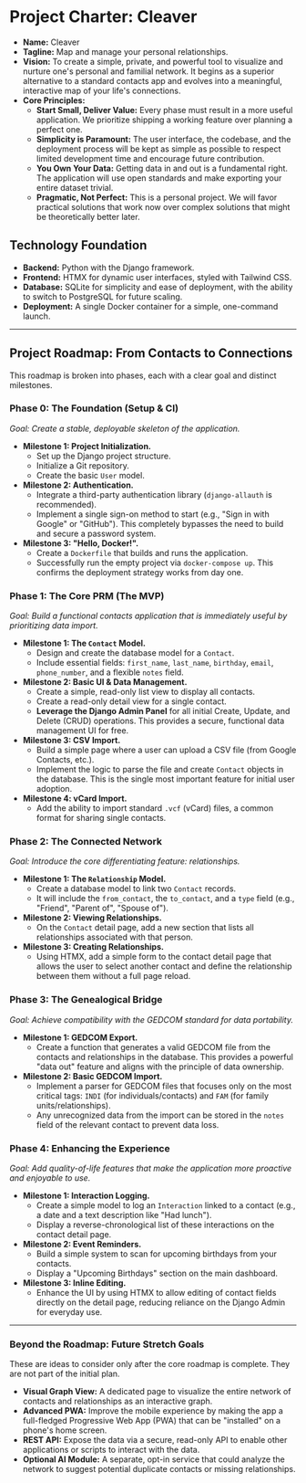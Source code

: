 # **Project Charter: Cleaver**

* **Name:** Cleaver
* **Tagline:** Map and manage your personal relationships.
* **Vision:** To create a simple, private, and powerful tool to visualize and nurture one's personal and familial network. It begins as a superior alternative to a standard contacts app and evolves into a meaningful, interactive map of your life's connections.
* **Core Principles:**
  * **Start Small, Deliver Value:** Every phase must result in a more useful application. We prioritize shipping a working feature over planning a perfect one.
  * **Simplicity is Paramount:** The user interface, the codebase, and the deployment process will be kept as simple as possible to respect limited development time and encourage future contribution.
  * **You Own Your Data:** Getting data in and out is a fundamental right. The application will use open standards and make exporting your entire dataset trivial.
  * **Pragmatic, Not Perfect:** This is a personal project. We will favor practical solutions that work now over complex solutions that might be theoretically better later.

## **Technology Foundation**

* **Backend:** Python with the Django framework.
* **Frontend:** HTMX for dynamic user interfaces, styled with Tailwind CSS.
* **Database:** SQLite for simplicity and ease of deployment, with the ability to switch to PostgreSQL for future scaling.
* **Deployment:** A single Docker container for a simple, one-command launch.

---

## **Project Roadmap: From Contacts to Connections**

This roadmap is broken into phases, each with a clear goal and distinct milestones.

### **Phase 0: The Foundation (Setup & CI)**

*Goal: Create a stable, deployable skeleton of the application.*

* **Milestone 1: Project Initialization.**
  * Set up the Django project structure.
  * Initialize a Git repository.
  * Create the basic `User` model.
* **Milestone 2: Authentication.**
  * Integrate a third-party authentication library (`django-allauth` is recommended).
  * Implement a single sign-on method to start (e.g., "Sign in with Google" or "GitHub"). This completely bypasses the need to build and secure a password system.
* **Milestone 3: "Hello, Docker!".**
  * Create a `Dockerfile` that builds and runs the application.
  * Successfully run the empty project via `docker-compose up`. This confirms the deployment strategy works from day one.

### **Phase 1: The Core PRM (The MVP)**

*Goal: Build a functional contacts application that is immediately useful by prioritizing data import.*

* **Milestone 1: The `Contact` Model.**
  * Design and create the database model for a `Contact`.
  * Include essential fields: `first_name`, `last_name`, `birthday`, `email`, `phone_number`, and a flexible `notes` field.
* **Milestone 2: Basic UI & Data Management.**
  * Create a simple, read-only list view to display all contacts.
  * Create a read-only detail view for a single contact.
  * **Leverage the Django Admin Panel** for all initial Create, Update, and Delete (CRUD) operations. This provides a secure, functional data management UI for free.
* **Milestone 3: CSV Import.**
  * Build a simple page where a user can upload a CSV file (from Google Contacts, etc.).
  * Implement the logic to parse the file and create `Contact` objects in the database. This is the single most important feature for initial user adoption.
* **Milestone 4: vCard Import.**
  * Add the ability to import standard `.vcf` (vCard) files, a common format for sharing single contacts.

### **Phase 2: The Connected Network**

*Goal: Introduce the core differentiating feature: relationships.*

* **Milestone 1: The `Relationship` Model.**
  * Create a database model to link two `Contact` records.
  * It will include the `from_contact`, the `to_contact`, and a `type` field (e.g., "Friend", "Parent of", "Spouse of").
* **Milestone 2: Viewing Relationships.**
  * On the `Contact` detail page, add a new section that lists all relationships associated with that person.
* **Milestone 3: Creating Relationships.**
  * Using HTMX, add a simple form to the contact detail page that allows the user to select another contact and define the relationship between them without a full page reload.

### **Phase 3: The Genealogical Bridge**

*Goal: Achieve compatibility with the GEDCOM standard for data portability.*

* **Milestone 1: GEDCOM Export.**
  * Create a function that generates a valid GEDCOM file from the contacts and relationships in the database. This provides a powerful "data out" feature and aligns with the principle of data ownership.
* **Milestone 2: Basic GEDCOM Import.**
  * Implement a parser for GEDCOM files that focuses only on the most critical tags: `INDI` (for individuals/contacts) and `FAM` (for family units/relationships).
  * Any unrecognized data from the import can be stored in the `notes` field of the relevant contact to prevent data loss.

### **Phase 4: Enhancing the Experience**

*Goal: Add quality-of-life features that make the application more proactive and enjoyable to use.*

* **Milestone 1: Interaction Logging.**
  * Create a simple model to log an `Interaction` linked to a contact (e.g., a date and a text description like "Had lunch").
  * Display a reverse-chronological list of these interactions on the contact detail page.
* **Milestone 2: Event Reminders.**
  * Build a simple system to scan for upcoming birthdays from your contacts.
  * Display a "Upcoming Birthdays" section on the main dashboard.
* **Milestone 3: Inline Editing.**
  * Enhance the UI by using HTMX to allow editing of contact fields directly on the detail page, reducing reliance on the Django Admin for everyday use.

---

### **Beyond the Roadmap: Future Stretch Goals**

These are ideas to consider only after the core roadmap is complete. They are not part of the initial plan.

* **Visual Graph View:** A dedicated page to visualize the entire network of contacts and relationships as an interactive graph.
* **Advanced PWA:** Improve the mobile experience by making the app a full-fledged Progressive Web App (PWA) that can be "installed" on a phone's home screen.
* **REST API:** Expose the data via a secure, read-only API to enable other applications or scripts to interact with the data.
* **Optional AI Module:** A separate, opt-in service that could analyze the network to suggest potential duplicate contacts or missing relationships.
